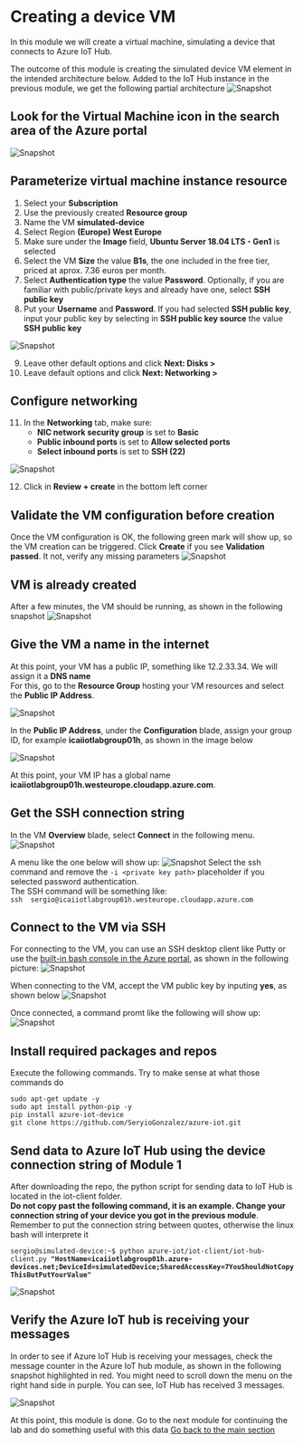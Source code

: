 # Creating a device VM
In this module we will create a virtual machine, simulating a device that connects to Azure IoT Hub.

The outcome of this module is creating the simulated device VM element in the intended architecture below. Added to the IoT Hub instance in the previous module, we get the following partial architecture
![Snapshot](../images/Lab-2.png "Azure VM")

## Look for the Virtual Machine icon in the search area of the Azure portal
![Snapshot](../images/simulated-0.PNG "Azure VM")

## Parameterize virtual machine instance resource
  1. Select your **Subscription**
  2. Use the previously created **Resource group**
  3. Name the VM **simulated-device**
  4. Select Region **(Europe) West Europe**
  5. Make sure under the **Image** field, **Ubuntu Server 18.04 LTS - Gen1** is selected
  6. Select the VM **Size** the value **B1s**, the one included in the free tier, priced at aprox. 7.36 euros per month.
  7. Select **Authentication type** the value **Password**. Optionally, if you are familiar with public/private keys and already have one, select **SSH public key**
  8. Put your **Username** and **Password**. If you had selected **SSH public key**, input your public key by selecting in **SSH public key source** the value **SSH public key**

![Snapshot](../images/simulated-1.PNG "Azure VM")

  9. Leave other default options and click **Next: Disks >**
 10. Leave default options and click **Next: Networking >**
 
## Configure networking
11. In the **Networking** tab, make sure:
    * **NIC network security group** is set to **Basic**
    * **Public inbound ports** is set to **Allow selected ports**
    * **Select inbound ports** is set to **SSH (22)**

![Snapshot](../images/simulated-3.PNG "Azure VM")

12. Click in **Review + create** in the bottom left corner 

## Validate the VM configuration before creation
Once the VM configuration is OK, the following green mark will show up, so the VM creation can be triggered. 
Click **Create** if you see **Validation passed**. It not, verify any missing parameters
![Snapshot](../images/simulated-4.PNG "Azure VM")

## VM is already created
After a few minutes, the VM should be running, as shown in the following snapshot
![Snapshot](../images/simulated-5.PNG "Azure VM")

## Give the VM a name in the internet
At this point, your VM has a public IP, something like 12.2.33.34. We will assign it a **DNS name** <br/>
For this, go to the **Resource Group** hosting your VM resources and select the **Public IP Address**.

![Snapshot](../images/simulated-11.PNG "Azure VM")

In the **Public IP Address**, under the **Configuration** blade, assign your group ID, for example **icaiiotlabgroup01h**, as shown in the image below

![Snapshot](../images/simulated-12.PNG "Azure VM")

At this point, your VM IP has a global name **icaiiotlabgroup01h.westeurope.cloudapp.azure.com**.<br/>

## Get the SSH connection string
In the VM **Overview** blade, select **Connect** in the following menu. 
![Snapshot](../images/simulated-6.png "Azure VM")

A menu like the one below will show up:
![Snapshot](../images/simulated-16.PNG "Azure VM")
Select the ssh command and remove the ``` -i <private key path> ``` placeholder if you selected password authentication. <br/>
The SSH command will be something like: <br/>
```ssh  sergio@icaiiotlabgroup01h.westeurope.cloudapp.azure.com``` <br/>

## Connect to the VM via SSH
For connecting to the VM, you can use an SSH desktop client like Putty or use the [built-in bash console in the Azure portal](https://docs.microsoft.com/en-us/azure/cloud-shell/quickstart), as shown in the following picture:
![Snapshot](../images/summary-1.PNG "Azure VM")

When connecting to the VM, accept the VM public key by inputing **yes**, as shown below
![Snapshot](../images/simulated-7.PNG "Azure VM")

Once connected, a command promt like the following will show up:
![Snapshot](../images/simulated-8.PNG "Azure VM")

## Install required packages and repos
Execute the following commands. Try to make sense at what those commands do
```
sudo apt-get update -y
sudo apt install python-pip -y
pip install azure-iot-device
git clone https://github.com/SeryioGonzalez/azure-iot.git
```
## Send data to Azure IoT Hub using the device connection string of Module 1
After downloading the repo, the python script for sending data to IoT Hub is located in the iot-client folder. <br/>
**Do not copy past the following command, it is an example. Change your connection string of your device you got in the previous module**. <br/>
Remember to put the connection string between quotes, otherwise the linux bash will interprete it

`sergio@simulated-device:~$ python azure-iot/iot-client/iot-hub-client.py `**`"HostName=icaiiotlabgroup01h.azure-devices.net;DeviceId=simulatedDevice;SharedAccessKey=7YouShouldNotCopyThisButPutYourValue"`**

![Snapshot](../images/simulated-10.png "Azure VM")

## Verify the Azure IoT hub is receiving your messages
In order to see if Azure IoT Hub is receiving your messages, check the message counter in the Azure IoT hub module, as shown in the following snapshot highlighted in red.
You might need to scroll down the menu on the right hand side in purple. 
You can see, IoT Hub has received 3 messages.

![Snapshot](../images/iot-hub-10.PNG "IoTHub")

At this point, this module is done. Go to the next module for continuing the lab and do something useful with this data
[Go back to the main section](../README.md )
